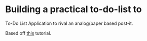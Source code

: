 # Building a practical to-do-list to 
To-Do List Application to rival an analog/paper based post-it.

Based off [this](https://freshman.tech/todo-list/) tutorial.
